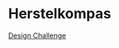 # Herstelkompas

[Design Challenge](https://github.com/fdnd-agency/herstelkompas/wiki/Design-Challenge)